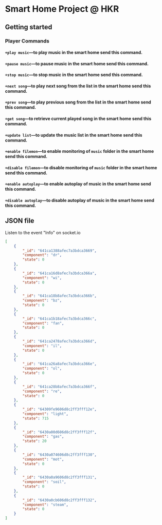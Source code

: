 # Smart Home Project @ HKR

## Getting started

### **Player Commands**
#### `+play music`—to play music in the smart home send this command.
#### `+pause music`—to pause music in the smart home send this command.
#### `+stop music`—to stop music in the smart home send this command.
#### `+next song`—to play next song from the list in the smart home send this command.
#### `+prev song`—to play previous song from the list in the smart home send this command.
#### `+get song`—to retrieve current played song in the smart home send this command.
#### `+update list`—to update the music list in the smart home send this command.
#### `+enable filemon`—to enable monitoring of `music` folder in the smart home send this command.
#### `+disable filemon`—to disable monitoring of `music` folder in the smart home send this command.
#### `+enable autoplay`—to enable autoplay of music in the smart home send this command.
#### `+disable autoplay`—to disable autoplay of music in the smart home send this command.

## JSON file

Listen to the event "Info" on socket.io

```json
[
    {
        "_id": "641ca1388afec7a3bdca3669",
        "component": "dr",
        "state": 0
    },
    {
        "_id": "641ca16d8afec7a3bdca366a",
        "component": "wi",
        "state": 0
    },
    {
        "_id": "641ca18b8afec7a3bdca366b",
        "component": "bz",
        "state": 0
    },
    {
        "_id": "641ca1b18afec7a3bdca366c",
        "component": "fan",
        "state": 0
    },
    {
        "_id": "641ca2478afec7a3bdca366d",
        "component": "il",
        "state": 0
    },
    {
        "_id": "641ca26a8afec7a3bdca366e",
        "component": "ol",
        "state": 0
    },
    {
        "_id": "641ca28b8afec7a3bdca366f",
        "component": "re",
        "state": 0
    },
    {
        "_id": "64309fe9606d8c2ff3fff12e",
        "component": "light",
        "state": 715
    },
    {
        "_id": "6430a00d606d8c2ff3fff12f",
        "component": "gas",
        "state": 20
    },
    {
        "_id": "6430a074606d8c2ff3fff130",
        "component": "mot",
        "state": 0
    },
    {
        "_id": "6430a0a9606d8c2ff3fff131",
        "component": "soil",
        "state": 0
    },
    {
        "_id": "6430a0cb606d8c2ff3fff132",
        "component": "steam",
        "state": 0
    }
]
```